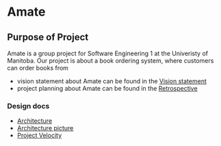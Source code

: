 # Amate

## Purpose of Project
Amate is a group project for Software Engineering 1 at the Univeristy of Manitoba.
Our project is about a book ordering system, where customers can order books from
* vision statement about Amate can be found in the [Vision statement](VISION.md)
*  project planning about Amate can be found in the [Retrospective ](RETROSPECTIVE.md)


### Design docs
* [Architecture](ARCHITECTURE.md)
* [Architecture picture](ArchitectureDiagram.jpg)
* [Project Velocity](VELOCITY.png)


